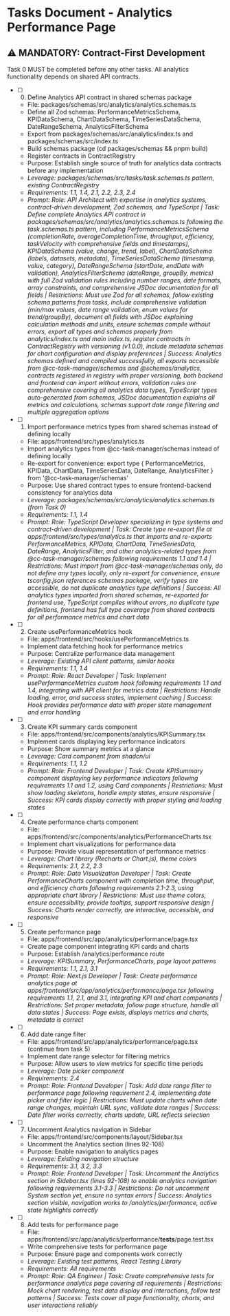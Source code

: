 # Tasks Document - Analytics Performance Page

## ⚠️ MANDATORY: Contract-First Development
Task 0 MUST be completed before any other tasks. All analytics functionality depends on shared API contracts.

- [ ] 0. Define Analytics API contract in shared schemas package
  - File: packages/schemas/src/analytics/analytics.schemas.ts
  - Define all Zod schemas: PerformanceMetricsSchema, KPIDataSchema, ChartDataSchema, TimeSeriesDataSchema, DateRangeSchema, AnalyticsFilterSchema
  - Export from packages/schemas/src/analytics/index.ts and packages/schemas/src/index.ts
  - Build schemas package (cd packages/schemas && pnpm build)
  - Register contracts in ContractRegistry
  - Purpose: Establish single source of truth for analytics data contracts before any implementation
  - _Leverage: packages/schemas/src/tasks/task.schemas.ts pattern, existing ContractRegistry_
  - _Requirements: 1.1, 1.4, 2.1, 2.2, 2.3, 2.4_
  - _Prompt: Role: API Architect with expertise in analytics systems, contract-driven development, Zod schemas, and TypeScript | Task: Define complete Analytics API contract in packages/schemas/src/analytics/analytics.schemas.ts following the task.schemas.ts pattern, including PerformanceMetricsSchema (completionRate, averageCompletionTime, throughput, efficiency, taskVelocity with comprehensive fields and timestamps), KPIDataSchema (value, change, trend, label), ChartDataSchema (labels, datasets, metadata), TimeSeriesDataSchema (timestamp, value, category), DateRangeSchema (startDate, endDate with validation), AnalyticsFilterSchema (dateRange, groupBy, metrics) with full Zod validation rules including number ranges, date formats, array constraints, and comprehensive JSDoc documentation for all fields | Restrictions: Must use Zod for all schemas, follow existing schema patterns from tasks, include comprehensive validation (min/max values, date range validation, enum values for trend/groupBy), document all fields with JSDoc explaining calculation methods and units, ensure schemas compile without errors, export all types and schemas properly from analytics/index.ts and main index.ts, register contracts in ContractRegistry with versioning (v1.0.0), include metadata schemas for chart configuration and display preferences | Success: Analytics schemas defined and compiled successfully, all exports accessible from @cc-task-manager/schemas and @schemas/analytics, contracts registered in registry with proper versioning, both backend and frontend can import without errors, validation rules are comprehensive covering all analytics data types, TypeScript types auto-generated from schemas, JSDoc documentation explains all metrics and calculations, schemas support date range filtering and multiple aggregation options_

- [ ] 1. Import performance metrics types from shared schemas instead of defining locally
  - File: apps/frontend/src/types/analytics.ts
  - Import analytics types from @cc-task-manager/schemas instead of defining locally
  - Re-export for convenience: export type { PerformanceMetrics, KPIData, ChartData, TimeSeriesData, DateRange, AnalyticsFilter } from '@cc-task-manager/schemas'
  - Purpose: Use shared contract types to ensure frontend-backend consistency for analytics data
  - _Leverage: packages/schemas/src/analytics/analytics.schemas.ts (from Task 0)_
  - _Requirements: 1.1, 1.4_
  - _Prompt: Role: TypeScript Developer specializing in type systems and contract-driven development | Task: Create type re-export file at apps/frontend/src/types/analytics.ts that imports and re-exports PerformanceMetrics, KPIData, ChartData, TimeSeriesData, DateRange, AnalyticsFilter, and other analytics-related types from @cc-task-manager/schemas following requirements 1.1 and 1.4 | Restrictions: Must import from @cc-task-manager/schemas only, do not define any types locally, only re-export for convenience, ensure tsconfig.json references schemas package, verify types are accessible, do not duplicate analytics type definitions | Success: All analytics types imported from shared schemas, re-exported for frontend use, TypeScript compiles without errors, no duplicate type definitions, frontend has full type coverage from shared contracts for all performance metrics and chart data_

- [ ] 2. Create usePerformanceMetrics hook
  - File: apps/frontend/src/hooks/usePerformanceMetrics.ts
  - Implement data fetching hook for performance metrics
  - Purpose: Centralize performance data management
  - _Leverage: Existing API client patterns, similar hooks_
  - _Requirements: 1.1, 1.4_
  - _Prompt: Role: React Developer | Task: Implement usePerformanceMetrics custom hook following requirements 1.1 and 1.4, integrating with API client for metrics data | Restrictions: Handle loading, error, and success states, implement caching | Success: Hook provides performance data with proper state management and error handling_

- [ ] 3. Create KPI summary cards component
  - File: apps/frontend/src/components/analytics/KPISummary.tsx
  - Implement cards displaying key performance indicators
  - Purpose: Show summary metrics at a glance
  - _Leverage: Card component from shadcn/ui_
  - _Requirements: 1.1, 1.2_
  - _Prompt: Role: Frontend Developer | Task: Create KPISummary component displaying key performance indicators following requirements 1.1 and 1.2, using Card components | Restrictions: Must show loading skeletons, handle empty states, ensure responsive | Success: KPI cards display correctly with proper styling and loading states_

- [ ] 4. Create performance charts component
  - File: apps/frontend/src/components/analytics/PerformanceCharts.tsx
  - Implement chart visualizations for performance data
  - Purpose: Provide visual representation of performance metrics
  - _Leverage: Chart library (Recharts or Chart.js), theme colors_
  - _Requirements: 2.1, 2.2, 2.3_
  - _Prompt: Role: Data Visualization Developer | Task: Create PerformanceCharts component with completion time, throughput, and efficiency charts following requirements 2.1-2.3, using appropriate chart library | Restrictions: Must use theme colors, ensure accessibility, provide tooltips, support responsive design | Success: Charts render correctly, are interactive, accessible, and responsive_

- [ ] 5. Create performance page
  - File: apps/frontend/src/app/analytics/performance/page.tsx
  - Create page component integrating KPI cards and charts
  - Purpose: Establish /analytics/performance route
  - _Leverage: KPISummary, PerformanceCharts, page layout patterns_
  - _Requirements: 1.1, 2.1, 3.1_
  - _Prompt: Role: Next.js Developer | Task: Create performance analytics page at apps/frontend/src/app/analytics/performance/page.tsx following requirements 1.1, 2.1, and 3.1, integrating KPI and chart components | Restrictions: Set proper metadata, follow page structure, handle all data states | Success: Page exists, displays metrics and charts, metadata is correct_

- [ ] 6. Add date range filter
  - File: apps/frontend/src/app/analytics/performance/page.tsx (continue from task 5)
  - Implement date range selector for filtering metrics
  - Purpose: Allow users to view metrics for specific time periods
  - _Leverage: Date picker component_
  - _Requirements: 2.4_
  - _Prompt: Role: Frontend Developer | Task: Add date range filter to performance page following requirement 2.4, implementing date picker and filter logic | Restrictions: Must update charts when date range changes, maintain URL sync, validate date ranges | Success: Date filter works correctly, charts update, URL reflects selection_

- [ ] 7. Uncomment Analytics navigation in Sidebar
  - File: apps/frontend/src/components/layout/Sidebar.tsx
  - Uncomment the Analytics section (lines 92-108)
  - Purpose: Enable navigation to analytics pages
  - _Leverage: Existing navigation structure_
  - _Requirements: 3.1, 3.2, 3.3_
  - _Prompt: Role: Frontend Developer | Task: Uncomment the Analytics section in Sidebar.tsx (lines 92-108) to enable analytics navigation following requirements 3.1-3.3 | Restrictions: Do not uncomment System section yet, ensure no syntax errors | Success: Analytics section visible, navigation works to /analytics/performance, active state highlights correctly_

- [ ] 8. Add tests for performance page
  - File: apps/frontend/src/app/analytics/performance/__tests__/page.test.tsx
  - Write comprehensive tests for performance page
  - Purpose: Ensure page and components work correctly
  - _Leverage: Existing test patterns, React Testing Library_
  - _Requirements: All requirements_
  - _Prompt: Role: QA Engineer | Task: Create comprehensive tests for performance analytics page covering all requirements | Restrictions: Mock chart rendering, test data display and interactions, follow test patterns | Success: Tests cover all page functionality, charts, and user interactions reliably_
